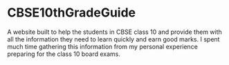 # CBSE10thGradeGuide
A website built to help the students in CBSE class 10 and provide them with all the information they need to learn quickly and earn good marks. I spent much time gathering this information from my personal experience preparing for the class 10 board exams.

